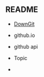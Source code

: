 ## README

- [DownGit](https://minhaskamal.github.io/DownGit/#/home)
- github.io



- github api



- Topic
- 